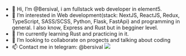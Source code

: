- 👋 Hi, I’m @Bersival, i am fullstack web developer in element5.
- 👀 I’m interested in Web development(stack: NextJS, ReactJS, Redux, TypeScript, SASS/SCSS, Python, Flask, FastApi) and programming in general. I also know, Express and Rust but in begginer level.
- 🌱 I’m currently learning Rust and practicing in it.
- 💞️ I’m looking to collaborate on progects and talking about coding
- 📫 Contact me in telegram: @bersival
![](https://github-profile-summary-cards.vercel.app/api/cards/profile-details?username=daniilshat&theme=solarized_dark)
